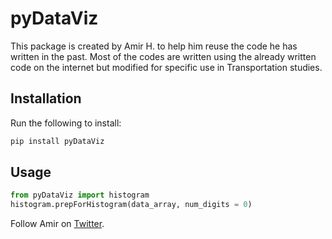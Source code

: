 # pyDataViz
This package is created by Amir H. to help him reuse the code he has written in the past. Most of the codes are written using the already written code on the internet but modified for specific use in Transportation studies. 
## Installation
Run the following to install:
```python
pip install pyDataViz
```
## Usage
```python
from pyDataViz import histogram
histogram.prepForHistogram(data_array, num_digits = 0)
```



Follow Amir on [Twitter](https://twitter.com/PersonOnBicycle).
